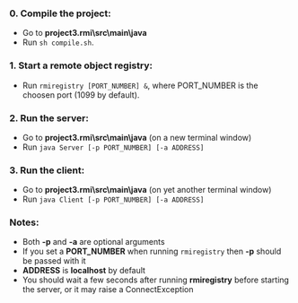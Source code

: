### 0. Compile the project:
- Go to **project3.rmi\src\main\java**
- Run `sh compile.sh`.

### 1. Start a remote object registry:
- Run  `rmiregistry [PORT_NUMBER] &`,  where PORT_NUMBER is the choosen port (1099 by default).

### 2. Run the server:
- Go to **project3.rmi\src\main\java** (on a new terminal window)
- Run `java Server [-p PORT_NUMBER] [-a ADDRESS]`

### 3. Run the client:
- Go to **project3.rmi\src\main\java** (on yet another terminal window)
- Run `java Client [-p PORT_NUMBER] [-a ADDRESS]`

### Notes:
- Both **-p** and **-a** are optional arguments
- If you set a **PORT_NUMBER** when running `rmiregistry` then **-p** should be passed with it
- **ADDRESS** is **localhost** by default
- You should wait a few seconds after running **rmiregistry** before starting the server, or it may raise a ConnectException
